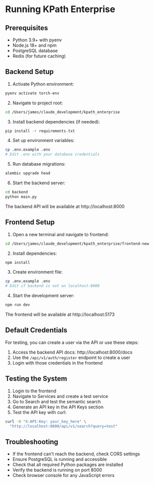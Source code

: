 # Running KPath Enterprise

## Prerequisites
- Python 3.9+ with pyenv
- Node.js 18+ and npm
- PostgreSQL database
- Redis (for future caching)

## Backend Setup

1. Activate Python environment:
```bash
pyenv activate torch-env
```

2. Navigate to project root:
```bash
cd /Users/james/claude_development/kpath_enterprise
```

3. Install backend dependencies (if needed):
```bash
pip install -r requirements.txt
```

4. Set up environment variables:
```bash
cp .env.example .env
# Edit .env with your database credentials
```

5. Run database migrations:
```bash
alembic upgrade head
```

6. Start the backend server:
```bash
cd backend
python main.py
```

The backend API will be available at http://localhost:8000

## Frontend Setup

1. Open a new terminal and navigate to frontend:
```bash
cd /Users/james/claude_development/kpath_enterprise/frontend-new
```

2. Install dependencies:
```bash
npm install
```

3. Create environment file:
```bash
cp .env.example .env
# Edit if backend is not on localhost:8000
```

4. Start the development server:
```bash
npm run dev
```

The frontend will be available at http://localhost:5173

## Default Credentials

For testing, you can create a user via the API or use these steps:

1. Access the backend API docs: http://localhost:8000/docs
2. Use the `/api/v1/auth/register` endpoint to create a user
3. Login with those credentials in the frontend

## Testing the System

1. Login to the frontend
2. Navigate to Services and create a test service
3. Go to Search and test the semantic search
4. Generate an API key in the API Keys section
5. Test the API key with curl:

```bash
curl -H "X-API-Key: your_key_here" \
  "http://localhost:8000/api/v1/search?query=test"
```

## Troubleshooting

- If the frontend can't reach the backend, check CORS settings
- Ensure PostgreSQL is running and accessible
- Check that all required Python packages are installed
- Verify the backend is running on port 8000
- Check browser console for any JavaScript errors
